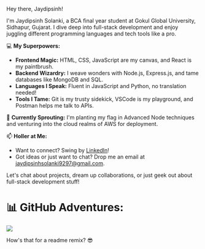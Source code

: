 Hey there, Jaydipsinh! 

I'm Jaydipsinh Solanki, a BCA final year student at Gokul Global University, Sidhapur, Gujarat. I dive deep into full-stack development and enjoy juggling different programming languages and tech tools like a pro.

💻 **My Superpowers:**
- **Frontend Magic:** HTML, CSS, JavaScript are my canvas, and React is my paintbrush.
- **Backend Wizardry:** I weave wonders with Node.js, Express.js, and tame databases like MongoDB and SQL.
- **Languages I Speak:** Fluent in JavaScript and Python, no translation needed!
- **Tools I Tame:** Git is my trusty sidekick, VSCode is my playground, and Postman helps me talk to APIs.

🌱 **Currently Sprouting:** I'm planting my flag in Advanced Node techniques and venturing into the cloud realms of AWS for deployment.

📫 **Holler at Me:**
- Want to connect? Swing by [LinkedIn](https://www.linkedin.com/in/jaydipsinhsolanki/)!
- Got ideas or just want to chat? Drop me an email at jaydipsinhsolanki9297@gmail.com.

Let's chat about projects, dream up collaborations, or just geek out about full-stack development stuff!

# 📊 GitHub Adventures:
![](https://github-readme-streak-stats.herokuapp.com/?user=jaydipsinh13&theme=dark&hide_border=true)<br/>

How's that for a readme remix? 😎
